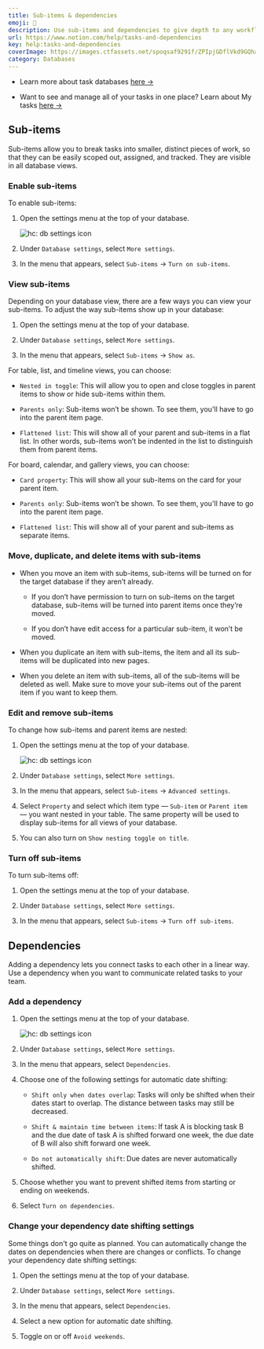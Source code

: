 ```yaml
---
title: Sub-items & dependencies
emoji: 🐣
description: Use sub-items and dependencies to give depth to any workflow 🐣
url: https://www.notion.com/help/tasks-and-dependencies
key: help:tasks-and-dependencies
coverImage: https://images.ctfassets.net/spoqsaf9291f/ZPIpjGDflVkd9GQhac9Rx/d612b8bc3dab47f502d9d49d90618395/Tasks_and_depencenies.png
category: Databases
---
```


* Learn more about task databases [here →](https://www.notion.com/help/sprints)

* Want to see and manage all of your tasks in one place? Learn about My tasks [here →](https://www.notion.com/help/home-and-my-tasks)

## Sub-items

Sub-items allow you to break tasks into smaller, distinct pieces of work, so that they can be easily scoped out, assigned, and tracked. They are visible in all database views.

### Enable sub-items

To enable sub-items:

1. Open the settings menu at the top of your database.

   ![hc: db settings icon](https://images.ctfassets.net/spoqsaf9291f/8Oc0IxM1zM5a9prvSOKNt/c07afa142404beaf680fb079ee9bc085/Reference_Visuals_Group_159.png)

2. Under `Database settings`, select `More settings`.

3. In the menu that appears, select `Sub-items` → `Turn on sub-items`.

### View sub-items

Depending on your database view, there are a few ways you can view your sub-items. To adjust the way sub-items show up in your database:

1. Open the settings menu at the top of your database.

2. Under `Database settings`, select `More settings`.

3. In the menu that appears, select `Sub-items` → `Show as`.

For table, list, and timeline views, you can choose:

* `Nested in toggle`: This will allow you to open and close toggles in parent items to show or hide sub-items within them.

* `Parents only`: Sub-items won’t be shown. To see them, you'll have to go into the parent item page.

* `Flattened list`: This will show all of your parent and sub-items in a flat list. In other words, sub-items won’t be indented in the list to distinguish them from parent items.

For board, calendar, and gallery views, you can choose:

* `Card property`: This will show all your sub-items on the card for your parent item.

* `Parents only`: Sub-items won’t be shown. To see them, you'll have to go into the parent item page.

* `Flattened list`: This will show all of your parent and sub-items as separate items.

### Move, duplicate, and delete items with sub-items

* When you move an item with sub-items, sub-items will be turned on for the target database if they aren’t already.

  * If you don’t have permission to turn on sub-items on the target database, sub-items will be turned into parent items once they’re moved.

  * If you don’t have edit access for a particular sub-item, it won’t be moved.

* When you duplicate an item with sub-items, the item and all its sub-items will be duplicated into new pages.

* When you delete an item with sub-items, all of the sub-items will be deleted as well. Make sure to move your sub-items out of the parent item if you want to keep them.

### Edit and remove sub-items

To change how sub-items and parent items are nested:

1. Open the settings menu at the top of your database.

   ![hc: db settings icon](https://images.ctfassets.net/spoqsaf9291f/8Oc0IxM1zM5a9prvSOKNt/c07afa142404beaf680fb079ee9bc085/Reference_Visuals_Group_159.png)

2. Under `Database settings`, select `More settings`.

3. In the menu that appears, select `Sub-items` → `Advanced settings`.

4. Select `Property` and select which item type — `Sub-item` or `Parent item` — you want nested in your table. The same property will be used to display sub-items for all views of your database.

5. You can also turn on `Show nesting toggle on title`.

### Turn off sub-items

To turn sub-items off:

1. Open the settings menu at the top of your database.

2. Under `Database settings`, select `More settings`.

3. In the menu that appears, select `Sub-items` → `Turn off sub-items`.

## Dependencies

Adding a dependency lets you connect tasks to each other in a linear way. Use a dependency when you want to communicate related tasks to your team.

### Add a dependency

1. Open the settings menu at the top of your database.

   ![hc: db settings icon](https://images.ctfassets.net/spoqsaf9291f/8Oc0IxM1zM5a9prvSOKNt/c07afa142404beaf680fb079ee9bc085/Reference_Visuals_Group_159.png)

2. Under `Database settings`, select `More settings`.

3. In the menu that appears, select `Dependencies`.

4. Choose one of the following settings for automatic date shifting:

   * `Shift only when dates overlap`:**&#x20;**&#x54;asks will only be shifted when their dates start to overlap. The distance between tasks may still be decreased.

   * `Shift & maintain time between items`:**&#x20;**&#x49;f task A is blocking task B and the due date of task A is shifted forward one week, the due date of B will also shift forward one week.

   * `Do not automatically shift`:**&#x20;**&#x44;ue dates are never automatically shifted.

5. Choose whether you want to prevent shifted items from starting or ending on weekends.

6. Select `Turn on dependencies`.

### Change your dependency date shifting settings

Some things don't go quite as planned. You can automatically change the dates on dependencies when there are changes or conflicts. To change your dependency date shifting settings:

1. Open the settings menu at the top of your database.

2. Under `Database settings`, select `More settings`.

3. In the menu that appears, select `Dependencies`.

4. Select a new option for automatic date shifting.

5. Toggle on or off `Avoid weekends`.
